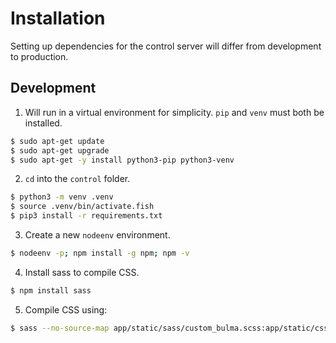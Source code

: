 # Installation
Setting up dependencies for the control server will differ from development to production.

## Development
1. Will run in a virtual environment for simplicity. `pip` and `venv` must both be installed.
```bash
$ sudo apt-get update
$ sudo apt-get upgrade
$ sudo apt-get -y install python3-pip python3-venv
```

2. `cd` into the `control` folder.
```bash
$ python3 -m venv .venv
$ source .venv/bin/activate.fish
$ pip3 install -r requirements.txt
```

3. Create a new `nodeenv` environment.
```bash
$ nodeenv -p; npm install -g npm; npm -v
```

4. Install sass to compile CSS.
```bash
$ npm install sass
```

5. Compile CSS using:
```bash
$ sass --no-source-map app/static/sass/custom_bulma.scss:app/static/css/custom_bulma.css
```